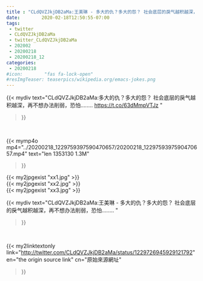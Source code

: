 ```yaml
---
title : "CLdQVZJkjDB2aMa:王美琳 - 多大的仇？多大的怨？ 社会底层的戾气越积越深，再不想办法削弱，恐怕........ "
date:        2020-02-18T12:50:55-07:00
tags:
 - twitter
 - CLdQVZJkjDB2aMa
 - twitter_CLdQVZJkjDB2aMa
 - 202002
 - 20200218
 - 20200218_12
categories:
 - 20200218
#icon:        "fas fa-lock-open"
#resImgTeaser: teaserpics/wikipedia.org/emacs-jokes.png
---
```


{{< mydiv text="CLdQVZJkjDB2aMa:多大的仇？多大的怨？ 社会底层的戾气越积越深，再不想办法削弱，恐怕........ https://t.co/63dMmpVTJz "
>}}
<br>


{{< mymp4o mp4="../20200218_1229759397590470657/20200218_1229759397590470657.mp4"
text="len 1353130    1.3M"
>}}

{{< my2jpgexist "xx1.jpg" >}}<br>
{{< my2jpgexist "xx2.jpg" >}}<br>
{{< my2jpgexist "xx3.jpg" >}}<br>



{{< mydiv text="CLdQVZJkjDB2aMa:王美琳 - 多大的仇？多大的怨？ 社会底层的戾气越积越深，再不想办法削弱，恐怕........ "
>}}
<br>

{{< my2linktextonly link="http://twitter.com/CLdQVZJkjDB2aMa/status/1229726945929121792"
en="the origin source link" cn="原始來源網址"
>}}


<br>

